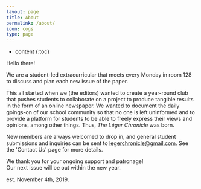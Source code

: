 ```yaml
---
layout: page
title: About
permalink: /about/
icon: cogs
type: page
---
```


* content
{:toc}

Hello there!


We are a student-led extracurricular that meets every Monday in room 128 to discuss and plan each new issue of the paper.

This all started when we (the editors) wanted to create a year-round club that pushes students to collaborate on a project to produce tangible results in the form of an online newspaper. We wanted to document the daily goings-on of our school community so that no one is left uninformed and to provide a platform for students to be able to freely express their views and opinions, among other things. Thus, *The Léger Chronicle* was born. 

New members are always welcomed to drop in, and general student submissions and inquiries can be sent to legerchronicle@gmail.com. See the 'Contact Us' page for more details.

We thank you for your ongoing support and patronage!<br/>
Our next issue will be out within the new year. 

est. November 4th, 2019.
